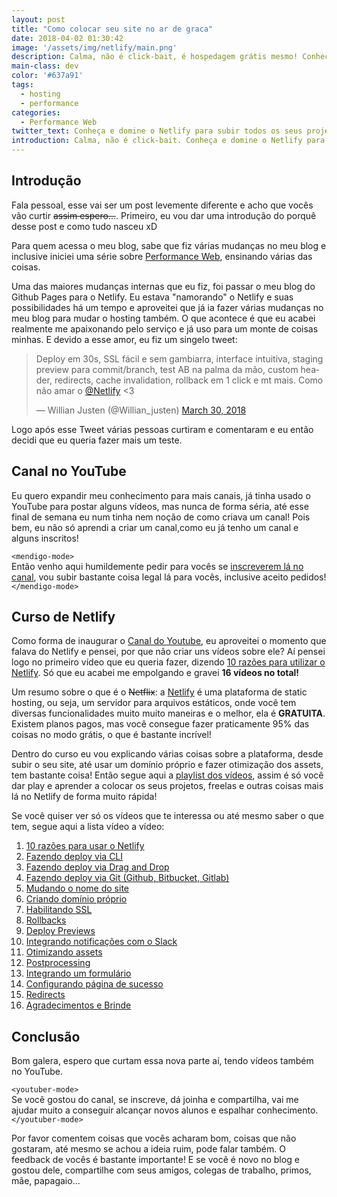 ```yaml
---
layout: post
title: "Como colocar seu site no ar de graca"
date: 2018-04-02 01:30:42
image: '/assets/img/netlify/main.png'
description: Calma, não é click-bait, é hospedagem grátis mesmo! Conheça e domine o Netlify para subir todos os seus projetos e freelas de um jeito fácil, rápido e otimizado.
main-class: dev
color: '#637a91'
tags:
  - hosting
  - performance
categories:
  - Performance Web
twitter_text: Conheça e domine o Netlify para subir todos os seus projetos e freelas de um jeito fácil, rápido e otimizado.
introduction: Calma, não é click-bait. Conheça e domine o Netlify para subir todos os seus projetos e freelas de um jeito fácil, rápido e otimizado.
---
```


## Introdução

Fala pessoal, esse vai ser um post levemente diferente e acho que vocês vão curtir <s>assim espero...</s>.
Primeiro, eu vou dar uma introdução do porquê desse post e como tudo nasceu xD

Para quem acessa o meu blog, sabe que fiz várias mudanças no meu blog e inclusive iniciei uma série sobre [Performance Web](https://willianjusten.com.br/series/#performance-web), ensinando várias das coisas.

Uma das maiores mudanças internas que eu fiz, foi passar o meu blog do Github Pages para o Netlify. Eu estava "namorando" o Netlify e suas possibilidades há um tempo e aproveitei que já ia fazer várias mudanças no meu blog para mudar o hosting também. O que acontece é que eu acabei realmente me apaixonando pelo serviço e já uso para um monte de coisas minhas. E devido a esse amor, eu fiz um singelo tweet:

<blockquote class="twitter-tweet" data-lang="en"><p lang="pt" dir="ltr">Deploy em 30s, SSL fácil e sem gambiarra, interface intuitiva, staging preview para commit/branch, test AB na palma da mão, custom header, redirects, cache invalidation, rollback em 1 click e mt mais. Como não amar o <a href="https://twitter.com/Netlify?ref_src=twsrc%5Etfw">@Netlify</a> &lt;3</p>&mdash; Willian Justen (@Willian_justen) <a href="https://twitter.com/Willian_justen/status/979729155276320769?ref_src=twsrc%5Etfw">March 30, 2018</a></blockquote>
<script async src="https://platform.twitter.com/widgets.js" charset="utf-8"></script>

Logo após esse Tweet várias pessoas curtiram e comentaram e eu então decidi que eu queria fazer mais um teste.

## Canal no YouTube

Eu quero expandir meu conhecimento para mais canais, já tinha usado o YouTube para postar alguns vídeos, mas nunca de forma séria, até esse final de semana eu num tinha nem noção de como criava um canal! Pois bem, eu não só aprendi a criar um canal,como eu já tenho um canal e alguns inscritos!

`<mendigo-mode>`
<br/>
Então venho aqui humildemente pedir para vocês se [inscreverem lá no canal](https://www.youtube.com/WillianJustenCursos), vou subir bastante coisa legal lá para vocês, inclusive aceito pedidos!
<br/>
`</mendigo-mode>`

## Curso de Netlify

Como forma de inaugurar o [Canal do Youtube](https://www.youtube.com/WillianJustenCursos), eu aproveitei o momento que falava do Netlify e pensei, por que não criar uns vídeos sobre ele? Aí pensei logo no primeiro vídeo que eu queria fazer, dizendo [10 razões para utilizar o Netlify](https://www.youtube.com/watch?v=a1cIjP1bueM). Só que eu acabei me empolgando e gravei **16 vídeos no total!**

Um resumo sobre o que é o <s>Netflix</s>: a [Netlify](https://www.netlify.com/) é uma plataforma de static hosting, ou seja, um servidor para arquivos estáticos, onde você tem diversas funcionalidades muito muito maneiras e o melhor, ela é **GRATUITA**. Existem planos pagos, mas você consegue fazer praticamente 95% das coisas no modo grátis, o que é bastante incrível!

Dentro do curso eu vou explicando várias coisas sobre a plataforma, desde subir o seu site, até usar um domínio próprio e fazer otimização dos assets, tem bastante coisa! Então segue aqui a [playlist dos vídeos](https://www.youtube.com/watch?v=a1cIjP1bueM&list=PLlAbYrWSYTiMGMxQf9JSoZUU1rgVpGPth), assim é só você dar play e aprender a colocar os seus projetos, freelas e outras coisas mais lá no Netlify de forma muito rápida!

Se você quiser ver só os vídeos que te interessa ou até mesmo saber o que tem, segue aqui a lista vídeo a vídeo:

1. [10 razões para usar o Netlify](https://www.youtube.com/watch?v=a1cIjP1bueM)
1. [Fazendo deploy via CLI](https://www.youtube.com/watch?v=fSdSIybdABs)
1. [Fazendo deploy via Drag and Drop](https://www.youtube.com/watch?v=5jl_EKTfK8o)
1. [Fazendo deploy via Git (Github, Bitbucket, Gitlab)](https://www.youtube.com/watch?v=uMBorVg5Oa0)
1. [Mudando o nome do site](https://www.youtube.com/watch?v=zK2cSvINxng)
1. [Criando domínio próprio](https://www.youtube.com/watch?v=2DCIDr6n3WU&)
1. [Habilitando SSL](https://www.youtube.com/watch?v=m4549OevsxI)
1. [Rollbacks](https://www.youtube.com/watch?v=1Kr30tV4SRw)
1. [Deploy Previews](https://www.youtube.com/watch?v=5sFdBIg2cVc)
1. [Integrando notificações com o Slack](https://www.youtube.com/watch?v=sCxmVHtaMV4)
1. [Otimizando assets](https://www.youtube.com/watch?v=W33UdPV5QDk)
1. [Postprocessing](https://www.youtube.com/watch?v=LBgDKzePTtU)
1. [Integrando um formulário](https://www.youtube.com/watch?v=Q62s0loSY9w)
1. [Configurando página de sucesso](https://www.youtube.com/watch?v=EH31.T951V4M)
1. [Redirects](https://www.youtube.com/watch?v=IJH7HZECjNc)
1. [Agradecimentos e Brinde](https://www.youtube.com/watch?v=6qgOrFP18M0)

## Conclusão

Bom galera, espero que curtam essa nova parte aí, tendo vídeos também no YouTube.

`<youtuber-mode>`
<br/>
Se você gostou do canal, se inscreve, dá joinha e compartilha, vai me ajudar muito a conseguir alcançar novos alunos e espalhar conhecimento.
<br/>
`</youtuber-mode>`

Por favor comentem coisas que vocês acharam bom, coisas que não gostaram, até mesmo se achou a ideia ruim, pode falar também. O feedback de vocês é bastante importante! E se você é novo no blog e gostou dele, compartilhe com seus amigos, colegas de trabalho, primos, mãe, papagaio...
